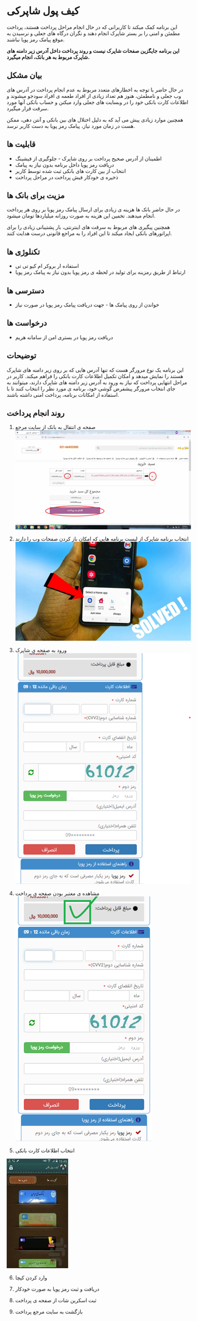 # کیف پول شاپرکی
این برنامه کمک میکند تا کاربرانی که در حال انجام مراحل پرداخت هستند، پرداخت مطمئن و امنی را بر بستر شاپرک انجام دهند و نگران درگاه های جعلی و نرسیدن به موقع پیامک رمز پویا نباشند.

**این برنامه جایگزین صفحات شاپرک نیست و روند پرداخت داخل آدرس  زیر دامنه های شاپرک مربوط به هر بانک، انجام میگیرد.**

## بیان مشکل

در حال حاضر با توجه به اخطارهای متعدد مربوط به عدم انجام پرداخت در آدرس های وب جعلی و نامطمئن، هنوز هم تعداد زیادی از افراد طعمه ی افراد سودجو میشوند و اطلاعات کارت بانکی خود را در وبسایت های جعلی وارد میکنن و حساب بانکی آنها مورد سرقت قرار میگیرد.

همچنین موارد زیادی پیش می آید که به دلیل اختلال های بین بانکی و آنتن دهی، ممکن هست در زمان مورد نیاز، پیامک رمز پویا به دست کاربر نرسد.


## قابلیت ها
- اطمینان از آدرس صحیح پرداخت بر روی شاپرک - جلوگیری از فیشینگ
- دریافت رمز پویا داخل برنامه بدون نیاز به پیامک
- انتخاب از بین کارت های بانکی ثبت شده توسط کاربر
- ذخیره ی خودکار فیش پرداخت در مراحل پرداخت

## مزیت برای بانک ها

در حال حاضر بانک ها هزینه ی زیادی برای ارسال پیامک رمز پویا بر روی هر پرداخت انجام میدهند.
تخمین این هزینه به صورت روزانه میلیاردها تومان میشود.

همچنین پیگیری های مربوط به سرقت های اینترنتی، بار پشتیبانی زیادی را برای اپراتورهای بانکی ایجاد میکند تا این افراد را به مراجع قانونی درست هدایت کنند.

## تکنلوژی ها
- استفاده ار بروکر ام کیو تی تی
- ارتباط از طریق رمزینه برای تولید در لحظه ی رمز پویا بدون نیاز به پیامک رمز پویا

## دسترسی ها
- خواندن از روی پیامک ها - جهت دریافت پیامک رمز پویا در صورت نیاز

## درخواست ها
- دریافت رمز پویا در بستری امن از سامانه هریم


## توضیحات
این برنامه یک نوع مرورگر هست که تنها آدرس هایی که بر روی زیر دامنه های شاپرک هستند را نمایش میدهد و امکان تکمیل اطلاعات کارت بانکی را فراهم میکند. 
کاربر در مراحل انتهایی پرداخت که نیاز به ورود به آدرس زیر دامنه های شاپرک دارند، میتوانند به جای انتخاب مرورگر پیشفرض گوشی خود، برنامه ی مورد نظر را انتخاب کنند تا با استفاده از امکانات برنامه، پرداخت امنی داشته باشند.

## روند انجام پرداخت

1. صفحه ی انتقال به بانک از سایت مرجع
![](images/step1.png?raw=true)

2. انتخاب برنامه شاپرک از لیست برنامه هایی که امکان باز کردن صفحات وب را دارند
![](images/step2.png?raw=true)

3. ورود به صفحه ی شاپرک
![](images/step3.png?raw=true)

4. مشاهده ی معتبر بودن صفحه ی پرداخت
![](images/step4.png?raw=true)

5. انتخاب اطلاعات کارت بانکی

![](images/step5.png?raw=true)


6. وارد کردن کپچا

7. دریافت و ثبت رمز پویا به صورت خودکار

8. ثبت اسکرین شات از صفحه ی پرداخت

9. بازگشت به سایت مرجع پرداخت 
